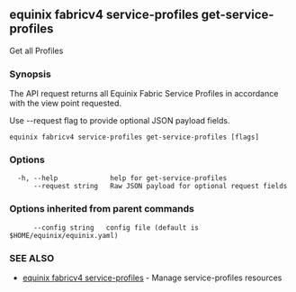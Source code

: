 ## equinix fabricv4 service-profiles get-service-profiles

Get all Profiles

### Synopsis

The API request returns all Equinix Fabric Service Profiles in accordance with the view point requested.

Use --request flag to provide optional JSON payload fields.

```
equinix fabricv4 service-profiles get-service-profiles [flags]
```

### Options

```
  -h, --help             help for get-service-profiles
      --request string   Raw JSON payload for optional request fields
```

### Options inherited from parent commands

```
      --config string   config file (default is $HOME/equinix/equinix.yaml)
```

### SEE ALSO

* [equinix fabricv4 service-profiles](equinix_fabricv4_service-profiles.md)	 - Manage service-profiles resources

